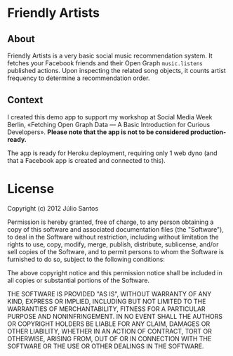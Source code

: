 # Friendly Artists  

## About

Friendly Artists is a very basic social music recommendation system. It fetches your Facebook friends and their Open Graph `music.listens` published actions. Upon inspecting the related song objects, it counts artist frequency to determine a recommendation order.

## Context

I created this demo app to support my workshop at Social Media Week Berlin, «Fetching Open Graph Data — A Basic Introduction for Curious Developers». **Please note that the app is not to be considered production-ready.**

The app is ready for Heroku deployment, requiring only 1 web dyno (and that a Facebook app is created and connected to this).

# License

Copyright (c) 2012 Júlio Santos

Permission is hereby granted, free of charge, to any person obtaining a copy of this software and associated documentation files (the "Software"), to deal in the Software without restriction, including without limitation the rights to use, copy, modify, merge, publish, distribute, sublicense, and/or sell copies of the Software, and to permit persons to whom the Software is furnished to do so, subject to the following conditions:

The above copyright notice and this permission notice shall be included in all copies or substantial portions of the Software.

THE SOFTWARE IS PROVIDED "AS IS", WITHOUT WARRANTY OF ANY KIND, EXPRESS OR IMPLIED, INCLUDING BUT NOT LIMITED TO THE WARRANTIES OF MERCHANTABILITY, FITNESS FOR A PARTICULAR PURPOSE AND NONINFRINGEMENT. IN NO EVENT SHALL THE AUTHORS OR COPYRIGHT HOLDERS BE LIABLE FOR ANY CLAIM, DAMAGES OR OTHER LIABILITY, WHETHER IN AN ACTION OF CONTRACT, TORT OR OTHERWISE, ARISING FROM, OUT OF OR IN CONNECTION WITH THE SOFTWARE OR THE USE OR OTHER DEALINGS IN THE SOFTWARE.
